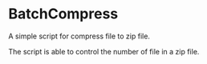 # BatchCompress

A simple script for compress file to zip file.

The script is able to control the number of file in a zip file.
